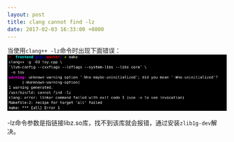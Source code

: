 ```yaml
---
layout: post
title: clang cannot find -lz
date: 2017-02-03 16:33:00 +0800
---
```


当使用`clang++ -lz`命令时出现下面错误：
![clang-cannot-find-lz](/image/clang-cannot-find-lz.png)

-lz命令参数是指链接libz.so库，找不到该库就会报错，通过安装`zlib1g-dev`解决。
